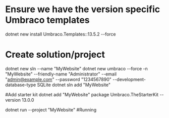 # Ensure we have the version specific Umbraco templates
dotnet new install Umbraco.Templates::13.5.2 --force

# Create solution/project
dotnet new sln --name "MyWebsite"
dotnet new umbraco --force -n "MyWebsite" --friendly-name "Administrator" --email "admin@example.com" --password "1234567890" --development-database-type SQLite
dotnet sln add "MyWebsite"

#Add starter kit
dotnet add "MyWebsite" package Umbraco.TheStarterKit --version 13.0.0

dotnet run --project "MyWebsite"
#Running